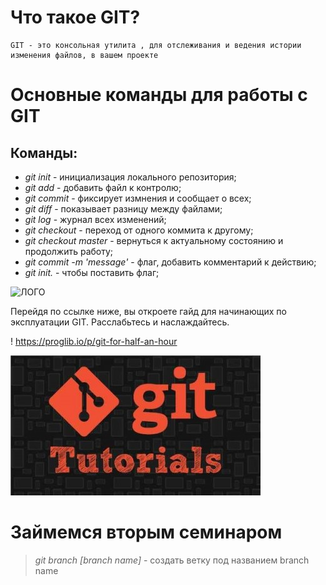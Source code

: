 # Что такое GIT?
    GIT - это консольная утилита , для отслеживания и ведения истории изменения файлов, в вашем проекте
# **Основные команды для работы с GIT**

## Команды:
* *git init* - инициализация локального репозитория;
* *git add* - добавить файл к контролю;
* *git commit* - фиксирует измнения и сообщает о всех;
* *git diff* - показывает разницу между файлами;
* *git log* - журнал всех изменений;
* *git checkout* - переход от одного коммита к другому;
* *git checkout master* - вернуться к актуальному состоянию и продолжить работу;
* *git commit -m 'message'* - флаг, добавить комментарий к действию;
* *git init.* - чтобы поставить флаг;

![ЛОГО](https://upload.wikimedia.org/wikipedia/commons/thumb/e/e0/Git-logo.svg/2560px-Git-logo.svg.png "Логотип")

Перейдя по ссылке ниже, вы откроете гайд для начинающих по эксплуатации GIT. Расслабьтесь и наслаждайтесь.

! https://proglib.io/p/git-for-half-an-hour

![Картинка для привлечения внимания](tut.jpg "Важная картинка")

# Займемся вторым семинаром
> *git branch [branch name]* - создать ветку под названием branch name
